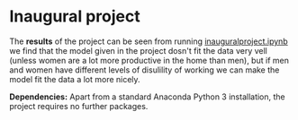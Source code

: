 # Inaugural project

The **results** of the project can be seen from running [inauguralproject.ipynb](inauguralproject.ipynb) we find that the model given in the project dosn't fit the data very vell (unless women are a lot more productive in the home than men), but if men and women have different levels of disulility of working we can make the model fit the data a lot more nicely.

**Dependencies:** Apart from a standard Anaconda Python 3 installation, the project requires no further packages.
